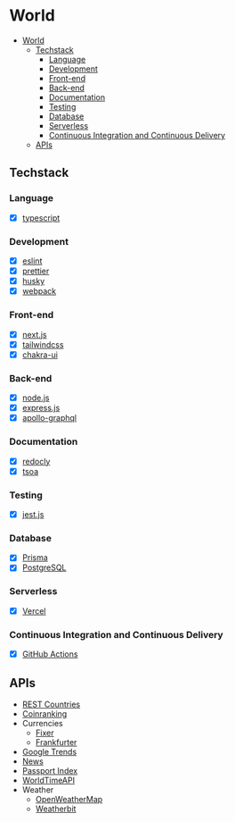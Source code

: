 # World

- [World](#world)
  - [Techstack](#techstack)
    - [Language](#language)
    - [Development](#development)
    - [Front-end](#front-end)
    - [Back-end](#back-end)
    - [Documentation](#documentation)
    - [Testing](#testing)
    - [Database](#database)
    - [Serverless](#serverless)
    - [Continuous Integration and Continuous Delivery](#continuous-integration-and-continuous-delivery)
  - [APIs](#apis)

## Techstack

### Language

- [x] [typescript](https://www.typescriptlang.org/)

### Development

- [x] [eslint](https://eslint.org/)
- [x] [prettier](https://prettier.io/)
- [x] [husky](https://typicode.github.io/husky/)
- [x] [webpack](https://webpack.js.org/)

### Front-end

- [x] [next.js](https://nextjs.org/)
- [x] [tailwindcss](https://tailwindcss.com/)
- [x] [chakra-ui](https://chakra-ui.com/)

### Back-end

- [x] [node.js](https://nodejs.org/en)
- [x] [express.js](https://expressjs.com/)
- [x] [apollo-graphql](https://www.apollographql.com/)

### Documentation

- [x] [redocly](https://redocly.com/)
- [x] [tsoa](https://tsoa-community.github.io/docs/)

### Testing

- [x] [jest.js](https://jestjs.io/)

### Database

- [x] [Prisma](https://www.prisma.io/)
- [x] [PostgreSQL](https://www.postgresql.org/)

### Serverless

- [x] [Vercel](https://vercel.com/)

### Continuous Integration and Continuous Delivery

- [x] [GitHub Actions](https://github.com/features/actions)

## APIs

- [REST Countries](https://restcountries.com/)
- [Coinranking](https://developers.coinranking.com/api/documentation)
- Currencies
  - [Fixer](https://fixer.io/)
  - [Frankfurter](https://www.frankfurter.app/)
- [Google Trends](https://trends.google.com/trends/hottrends/visualize?nrow=5&ncol=5)
- [News](https://newsapi.org/)
- [Passport Index](https://www.passportindex.org/)
- [WorldTimeAPI](https://worldtimeapi.org/)
- Weather
  - [OpenWeatherMap](https://openweathermap.org/)
  - [Weatherbit](https://www.weatherbit.io/)
